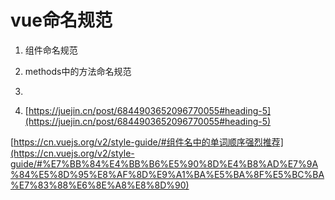 # vue命名规范

1. 组件命名规范
2. methods中的方法命名规范
3. 

0. [https://juejin.cn/post/6844903652096770055#heading-5](https://juejin.cn/post/6844903652096770055#heading-5)

[https://cn.vuejs.org/v2/style-guide/#组件名中的单词顺序强烈推荐](https://cn.vuejs.org/v2/style-guide/#%E7%BB%84%E4%BB%B6%E5%90%8D%E4%B8%AD%E7%9A%84%E5%8D%95%E8%AF%8D%E9%A1%BA%E5%BA%8F%E5%BC%BA%E7%83%88%E6%8E%A8%E8%8D%90)